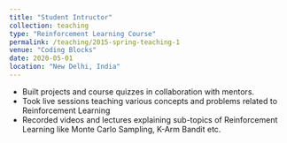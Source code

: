 ```yaml
---
title: "Student Intructor"
collection: teaching
type: "Reinforcement Learning Course"
permalink: /teaching/2015-spring-teaching-1
venue: "Coding Blocks"
date: 2020-05-01
location: "New Delhi, India"
---
```


- Built projects and course quizzes in collaboration with mentors.
- Took live sessions teaching various concepts and problems related to Reinforcement Learning
- Recorded videos and lectures explaining sub-topics of Reinforcement Learning like Monte Carlo Sampling, K-Arm Bandit etc.
